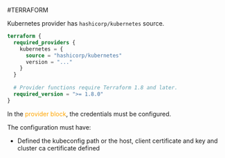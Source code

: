 #TERRAFORM 

Kubernetes provider has `hashicorp/kubernetes` source. 

```terraform
terraform {
  required_providers {
    kubernetes = {
      source = "hashicorp/kubernetes"
	  version = "..."
    }
  }
  
  # Provider functions require Terraform 1.8 and later.
  required_version = ">= 1.8.0"
}
```


In the <span style="color:orange;">provider block</span>, the credentials must be configured. 

The configuration must have: 

* Defined the kubeconfig path or the host, client certificate and key and cluster ca certificate defined

